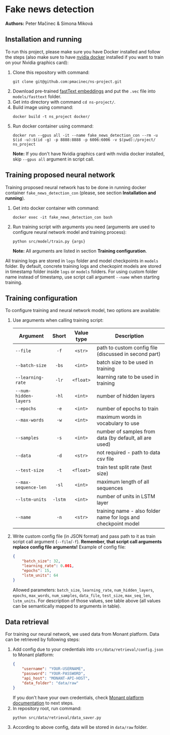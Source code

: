 # Fake news detection

**Authors:** Peter Mačinec & Simona Miková


## Installation and running

To run this project, please make sure you have Docker installed and follow the steps (also make sure to have [nvidia docker](https://github.com/NVIDIA/nvidia-docker) installed if you want to train on your Nvidia graphics card):
1. Clone this repository with command:
    ```shell script
    git clone git@github.com:pmacinec/ns-project.git
    ```
1. Download pre-trained [fastText embeddings](https://dl.fbaipublicfiles.com/fasttext/vectors-english/wiki-news-300d-1M.vec.zip) and put the `.vec` file into `models/fasttext` folder.
1. Get into directory with command `cd ns-project/`.
1. Build image using command:
    ```shell script
    docker build -t ns_project docker/
    ```
1. Run docker container using command:
    ```shell script 
    docker run --gpus all -it --name fake_news_detection_con --rm -u $(id -u):$(id -g) -p 8888:8888 -p 6006:6006 -v $(pwd):/project/ ns_project
    ```
   **Note:** If you don't have Nvidia graphics card with nvidia docker installed, skip `--gpus all` argument in script call.


## Training proposed neural network

Training proposed neural network has to be done in running docker container `fake_news_detection_con` (please, see section **Installation and running**).
1. Get into docker container with command:
    ```shell script
    docker exec -it fake_news_detection_con bash
    ```
1. Run training script with arguments you need (arguments are used to configure neural network model and training process):
    ```shell script
    python src/model/train.py {args}
    ```
    **Note:** All arguments are listed in section **Training configuration**.

All training logs are stored in `logs` folder and model checkpoints in `models` folder. By default, concrete training logs and checkopint models are stored in timestamp folder inside `logs` or `models`  folders. For using custom folder name instead of timestamp, use script call argument `--name` when starting training.


## Training configuration

To configure training and neural network model, two options are available:
1. Use arguments when calling training script:

    |       Argument       | Short   | Value type | Description |
    |----------------------|:-------:|:----------:|-------------|
    | `--file`             | `-f`    | `<str>`    | path to custom config file (discussed in second part) |
    | `--batch-size`       | `-bs`   | `<int>`    | batch size to be used in training |
    | `--learning-rate`    | `-lr`   | `<float>`  | learning rate to be used in training |
    | `--num-hidden-layers`| `-hl`   | `<int>`    | number of hidden layers |
    | `--epochs`           | `-e`    | `<int>`    | number of epochs to train |
    | `--max-words`        | `-w`    | `<int>`    | maximum words in vocabulary to use |
    | `--samples`          | `-s`    | `<int>`    | number of samples from data (by default, all are used) |
    | `--data`             | `-d`    | `<str>`    | not required - path to data csv file |
    | `--test-size`        | `-t`    | `<float>`  | train test split rate (test size) |
    | `--max-sequence-len` | `-sl`   | `<int>`    | maximum length of all sequences |
    | `--lstm-units`       | `-lstm` | `<int>`    | number of units in LSTM layer |
    | `--name`             | `-n`    | `<str>`    | training name - also folder name for logs and checkpoint model |
1. Write custom config file (in JSON format) and pass path to it as train script call argument (`--file`/`-f`). **Remember, that script call arguments replace config file arguments!** Example of config file:
    ```json
    {
        "batch_size": 32,
        "learning_rate": 0.001,
        "epochs": 15,
        "lstm_units": 64
    }
    ```
   Allowed parameters: `batch_size`, `learning_rate`, `num_hidden_layers`, `epochs`, `max_words`, `num_samples`, `data_file`, `test_size`, `max_seq_len`, `lstm_units`. For description of those values, see table above (all values can be semantically mapped to arguments in table).



## Data retrieval

For training our neural network, we used data from Monant platform. Data can be retrieved by following steps:
1. Add config due to your credentials into `src/data/retrieval/config.json` to Monant platform:
    ```json
    {
        "username": "YOUR-USERNAME",
        "password": "YOUR-PASSWORD",
        "api_host": "MONANT-API-HOST",
        "data_folder": "data/raw"
    }
    ```
   If you don't have your own credentials, check [Monant platform documentation](https://documenter.getpostman.com/view/8615295/SVtPWq1j?version=latest) to next steps. 
1. In repository root, run command:
    ```shell script
    python src/data/retrieval/data_saver.py
    ```
1. According to above config, data will be stored in `data/raw` folder.
